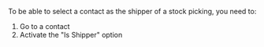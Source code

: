 To be able to select a contact as the shipper of a stock picking, you
need to:

1.  Go to a contact
2.  Activate the "Is Shipper" option
